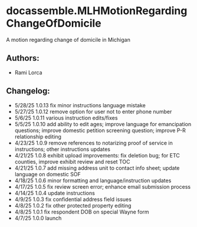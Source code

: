 # docassemble.MLHMotionRegardingChangeOfDomicile

A motion regarding change of domicile in Michigan

## Authors:

* Rami Lorca

## Changelog:
* 5/28/25  1.0.13 fix minor instructions language mistake
* 5/27/25  1.0.12 remove option for user not to enter phone number
* 5/6/25   1.0.11 various instruction edits/fixes
* 5/5/25   1.0.10 add ability to edit ages; improve language for emancipation questions; improve domestic petition screening question; improve P-R relationship editing
* 4/23/25  1.0.9 remove references to notarizing proof of service in instructions; other instructions updates
* 4/21/25  1.0.8 exhibit upload improvements: fix deletion bug; for ETC counties, improve exhibit review and reset TOC
* 4/21/25  1.0.7 add missing address unit to contact info sheet; update language on domestic SOF
* 4/18/25  1.0.6 minor formatting and language/instruction updates
* 4/17/25  1.0.5 fix review screen error; enhance email submission process
* 4/14/25  1.0.4 update instructions
* 4/9/25   1.0.3 fix confidential address field issues
* 4/8/25   1.0.2 fix other protected property editing
* 4/8/25   1.0.1 fix respondent DOB on special Wayne form
* 4/7/25   1.0.0 launch
